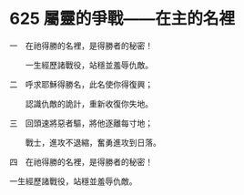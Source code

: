 # 625 屬靈的爭戰——在主的名裡

一　在祂得勝的名裡，是得勝者的秘密！

　　一生經歷諸戰役，站穩並羞辱仇敵。

二　呼求耶穌得勝名，此名使你得復興；

　　認識仇敵的詭計，重新收復你失地。

三　回頭速將惡者驅，將他逐離每寸地；

　　戰士，進攻不退縮，奮勇進攻到日落。

四　在祂得勝的名裡，是得勝者的秘密！

一生經歷諸戰役，站穩並羞辱仇敵。

